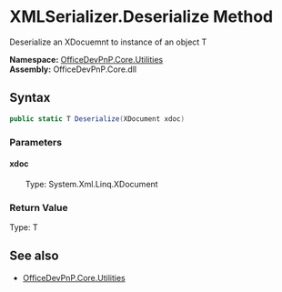 # XMLSerializer.Deserialize Method  
Deserialize an XDocuemnt to instance of an object T  

**Namespace:** [OfficeDevPnP.Core.Utilities](OfficeDevPnP.Core.Utilities.md)  
**Assembly:** OfficeDevPnP.Core.dll  
## Syntax
```C#
public static T Deserialize(XDocument xdoc)
```
### Parameters
#### xdoc  
&emsp;&emsp;Type: System.Xml.Linq.XDocument  

### Return Value
Type: T  


## See also
- [OfficeDevPnP.Core.Utilities](OfficeDevPnP.Core.Utilities.md)
